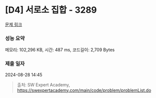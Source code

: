 # [D4] 서로소 집합 - 3289 

[문제 링크](https://swexpertacademy.com/main/code/problem/problemDetail.do?contestProbId=AWBJKA6qr2oDFAWr) 

### 성능 요약

메모리: 102,296 KB, 시간: 487 ms, 코드길이: 2,709 Bytes

### 제출 일자

2024-08-28 14:45



> 출처: SW Expert Academy, https://swexpertacademy.com/main/code/problem/problemList.do